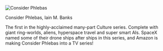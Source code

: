 <img src="../../public/images/book_covers/consider_phlebas.jpeg" id="cover" alt="Consider Phlebas"/>
<p id="title">Consider Phlebas, Iain M. Banks</p>

The first in the highly-acclaimed many-part Culture series. 
Complete with giant ring-worlds, aliens, hyperspace travel and super smart AIs.
SpaceX named some of their drone ships after ships in this series, and Amazon is making Consider Phlebas into a TV series!
